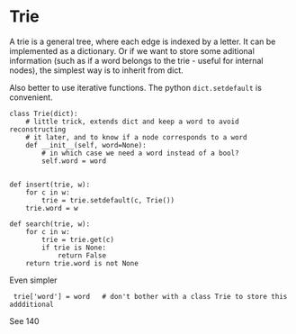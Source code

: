 # Trie

A trie is a general tree, where each edge is indexed by a letter. It can be
implemented as a dictionary. Or if we want to store some aditional information
 (such as if a word belongs to the trie - useful for internal nodes), the
 simplest way is to inherit from dict.

Also better to use iterative functions. The python `dict.setdefault` is
convenient.

```
class Trie(dict):
    # little trick, extends dict and keep a word to avoid reconstructing
    # it later, and to know if a node corresponds to a word
    def __init__(self, word=None):
        # in which case we need a word instead of a bool?
        self.word = word


def insert(trie, w):
    for c in w:
        trie = trie.setdefault(c, Trie())
    trie.word = w

def search(trie, w):
    for c in w:
        trie = trie.get(c)
        if trie is None:
            return False
    return trie.word is not None
```

Even simpler

```
 trie['word'] = word   # don't bother with a class Trie to store this addditional
 ```

 See 140
